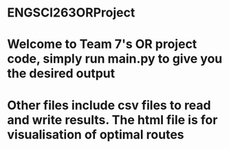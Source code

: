 # ENGSCI263ORProject

# Welcome to Team 7's OR project code, simply run main.py to give you the desired output
# Other files include csv files to read and write results. The html file is for visualisation of optimal routes
